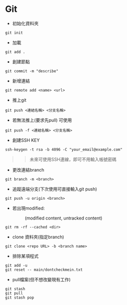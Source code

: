 # Git  
  
- 初始化資料夾  
```
git init
```
- 加載    
```
git add .   
```  
- 創建節點    
```
git commit -m "describe"   
```
- 新增連結  
```
git remote add <name> <url>
```
- 推上git   
``` 
git push <連結名稱> <分支名稱>
``` 
- 若無法推上(要求先pull)  可使用   
```
git push -f <連結名稱> <分支名稱>  
```
- 創建SSH KEY  
```
ssh-keygen -t rsa -b 4096 -C "your_email@example.com"
```
>> 未來可使用SSH連線，即可不用輸入帳號密碼

- 更改連結branch
```
git branch -m <branch>
```
- 追蹤遠端分支(下次使用可直接輸入git push)
```
git push -u origin <branch>
```
- 若出現modified: <dir> (modified content, untracked content)  

```
git rm -rf --cached <dir>
```
- clone 資料夾(指定branch)
```
git clone <repo URL> -b <branch name>
```
- 排除某項程式
```
git add -u
git reset -- main/dontcheckmein.txt
```
- pull檔案(但不想改變現有工作)
```
git stash
git pull
git stash pop
```
